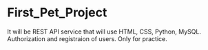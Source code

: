 # First_Pet_Project
It will be REST API service that will use HTML, CSS, Python, MySQL. Authorization and registraion of users. Only for practice. 
